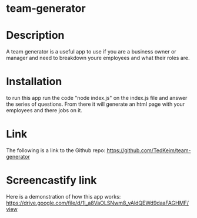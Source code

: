 # team-generator


# Description

A team generator is a useful app to use if you are a business owner or manager and need to breakdown youre employees and what their roles are.

# Installation

to run this app run the code "node index.js" on the index.js file and answer the series of questions. From there it will generate an html page with your employees and there jobs on it. 

# Link

The following is a link to the Github repo: https://github.com/TedKeim/team-generator

# Screencastify link

Here is a demonstration of how this app works: https://drive.google.com/file/d/1l_a8VaOLSNwm8_vAldQEWd9daaFAGHMF/view